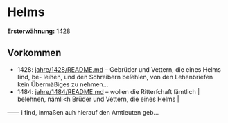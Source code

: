 # Helms

**Ersterwähnung:** 1428

## Vorkommen
- 1428: [jahre/1428/README.md](../jahre/1428/README.md) – Gebrüder und Vettern, die eines Helms ſind, be-
leihen, und den Schreibern beſehlen, von den Lehenbriefen
kein Übermäßiges zu nehmen...
- 1484: [jahre/1484/README.md](../jahre/1484/README.md) – wollen die Ritterſchaft ſämtlich |
belehnen, nämli<h Brüder und Vettern, die eines Helms |

—— i find, inmaßen auh hierauf den Amtleuten geb...
